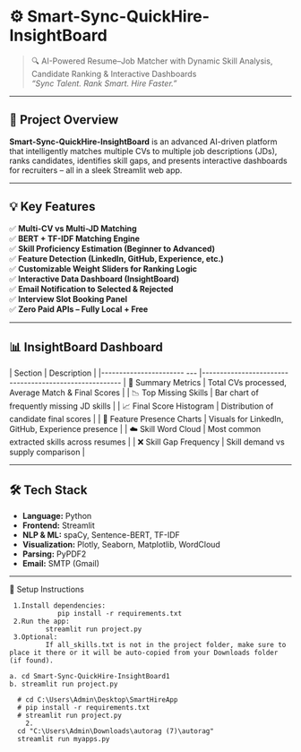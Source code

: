 # ⚙️ Smart-Sync-QuickHire-InsightBoard

> 🔍 AI-Powered Resume–Job Matcher with Dynamic Skill Analysis, Candidate Ranking & Interactive Dashboards  
> _“Sync Talent. Rank Smart. Hire Faster.”_

---

## 🚀 Project Overview

**Smart-Sync-QuickHire-InsightBoard** is an advanced AI-driven platform that intelligently matches multiple CVs to multiple job descriptions (JDs), ranks candidates, identifies skill gaps, and presents interactive dashboards for recruiters – all in a sleek Streamlit web app.

---

## 💡 Key Features

✅ **Multi-CV vs Multi-JD Matching**  
✅ **BERT + TF-IDF Matching Engine**  
✅ **Skill Proficiency Estimation (Beginner to Advanced)**  
✅ **Feature Detection (LinkedIn, GitHub, Experience, etc.)**  
✅ **Customizable Weight Sliders for Ranking Logic**  
✅ **Interactive Data Dashboard (InsightBoard)**  
✅ **Email Notification to Selected & Rejected**  
✅ **Interview Slot Booking Panel**  
✅ **Zero Paid APIs – Fully Local + Free**  

---

## 📊 InsightBoard Dashboard

| Section                     | Description                                          |
|----------------------- ---  |------------------------------------------------------- 
| 📌 Summary Metrics         | Total CVs processed, Average Match & Final Scores     |
| 📉 Top Missing Skills      | Bar chart of frequently missing JD skills             |
| 📈 Final Score Histogram   | Distribution of candidate final scores                |
| 🧩 Feature Presence Charts | Visuals for LinkedIn, GitHub, Experience presence     |
| ☁️ Skill Word Cloud        | Most common extracted skills across resumes           |
| ❌ Skill Gap Frequency     | Skill demand vs supply comparison                     |

---

## 🛠️ Tech Stack

- **Language:** Python
- **Frontend:** Streamlit
- **NLP & ML:** spaCy, Sentence-BERT, TF-IDF
- **Visualization:** Plotly, Seaborn, Matplotlib, WordCloud
- **Parsing:** PyPDF2
- **Email:** SMTP (Gmail)

---

🔧 Setup Instructions



     1.Install dependencies:
                pip install -r requirements.txt
     2.Run the app:
             streamlit run project.py
     3.Optional:
             If all_skills.txt is not in the project folder, make sure to place it there or it will be auto-copied from your Downloads folder (if found).

    a. cd Smart-Sync-QuickHire-InsightBoard1
    b. streamlit run project.py

      # cd C:\Users\Admin\Desktop\SmartHireApp
      # pip install -r requirements.txt
      # streamlit run project.py
        2.
      cd "C:\Users\Admin\Downloads\autorag (7)\autorag"
      streamlit run myapps.py








